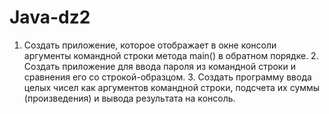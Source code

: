 # Java-dz2
1. Создать приложение, которое отображает в окне консоли аргументы командной строки метода main() в обратном порядке. 2. Создать приложение для ввода пароля из командной строки и сравнения его со строкой-образцом. 3. Создать программу ввода целых чисел как аргументов командной строки, подсчета их суммы (произведения) и вывода результата на консоль.
